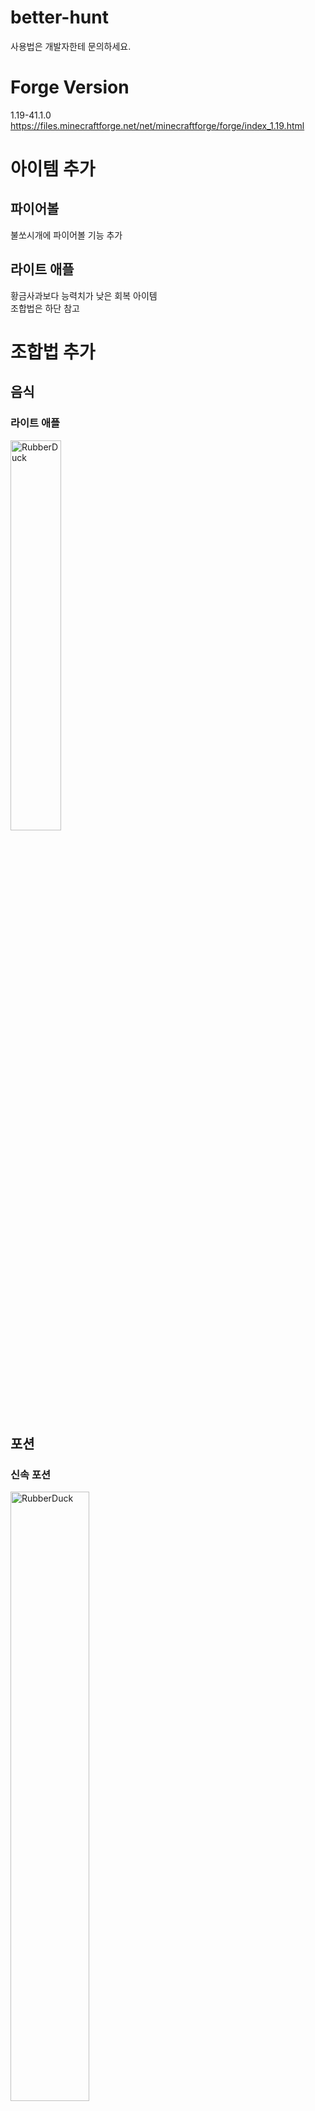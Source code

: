 # better-hunt
사용법은 개발자한테 문의하세요.

# Forge Version
1.19-41.1.0\
https://files.minecraftforge.net/net/minecraftforge/forge/index_1.19.html

# 아이템 추가
## 파이어볼
불쏘시개에 파이어볼 기능 추가
## 라이트 애플
황금사과보다 능력치가 낮은 회복 아이템\
조합법은 하단 참고

# 조합법 추가
## 음식
### 라이트 애플
<img src="https://user-images.githubusercontent.com/110660492/201508459-e7f5703f-cb6c-4570-a662-f64136dbee67.png" width="40%" height="40%" title="px(픽셀) 크기 설정" alt="RubberDuck"></img>

## 포션
### 신속 포션
<img src="https://user-images.githubusercontent.com/110660492/201508486-7e83d65d-e8ae-406b-a435-40a0219345a5.png" width="50%" height="50%" title="px(픽셀) 크기 설정" alt="RubberDuck"></img>
### 성급함 포션
<img src="https://user-images.githubusercontent.com/110660492/201508492-58361abe-b607-49b2-a073-e7e2e6a553f9.png" width="50%" height="50%" title="px(픽셀) 크기 설정" alt="RubberDuck"></img>
### 야간투시 포션
<img src="https://user-images.githubusercontent.com/110660492/201508497-973b426d-a52f-4708-8fd7-9b8b88ebbaf7.png" width="50%" height="50%" title="px(픽셀) 크기 설정" alt="RubberDuck"></img>
### 회복 포션
<img src="https://user-images.githubusercontent.com/110660492/201508504-8603f491-bbe8-4f9b-9d65-cf94d159daff.png" width="50%" height="50%" title="px(픽셀) 크기 설정" alt="RubberDuck"></img>

# 아이템 드롭
플레이어가 죽었을 때 아이템을 일부만 드롭합니다.

# 명령어
"/betterHunt" 로 시작한다
## position
플레이어 좌표를 보여준다
* hide
* me
* nearest
* furthest

## timer
타이머 설정\
시간이 지나면 명령어를 실행했던 곳으로 귀환한다
* start <second>
* stop

## border
월드보더 설정
* set <size>

## info
모드 정보 보기
* recipes

# 개발 예정
## 아이템 드롭 확률 커스텀
".minecraft/mods/better-hunt.txt" 파일 수정
